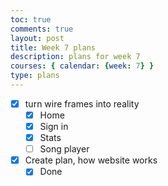 ```yaml
---
toc: true
comments: true
layout: post
title: Week 7 plans
description: plans for week 7
courses: { calendar: {week: 7} }
type: plans
---
```


- [x] turn wire frames into reality
  - [x] Home
  - [x] Sign in
  - [x] Stats
  - [ ] Song player
- [x] Create plan, how website works
  - [x] Done